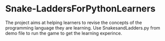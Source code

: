 # Snake-LaddersForPythonLearners
The project aims at helping learners to revise the concepts of the programming language they are learning. 
Use SnakesandLadders.py from demo file to run the game to get the learning experince.
